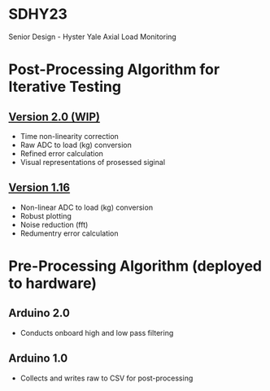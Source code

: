 # SDHY23
Senior Design - Hyster Yale Axial Load Monitoring

# Post-Processing Algorithm for Iterative Testing
## [Version 2.0 (WIP)](https://github.com/jOakley28/SDHY23/blob/main/LoadAlgorithm1.16.py)
* Time non-linearity correction
* Raw ADC to load (kg) conversion 
* Refined error calculation
* Visual representations of prosessed siginal 

## [Version 1.16](https://github.com/jOakley28/SDHY23/blob/main/LoadAlgorithm1.16.py)
* Non-linear ADC to load (kg) conversion
* Robust plotting
* Noise reduction (fft)
* Redumentry error calculation

# Pre-Processing Algorithm (deployed to hardware)
## Arduino 2.0
* Conducts onboard high and low pass filtering

## Arduino 1.0
* Collects and writes raw to CSV for post-processing
